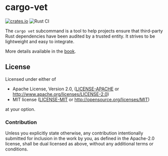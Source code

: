 # cargo-vet

[![crates.io](https://img.shields.io/crates/v/cargo-vet.svg)](https://crates.io/crates/cargo-vet)
![Rust CI](https://github.com/mozilla/cargo-vet/workflows/Rust%20CI/badge.svg?branch=main)

The `cargo vet` subcommand is a tool to help projects ensure that third-party Rust dependencies have been audited by a trusted entity. It strives to be lightweight and easy to integrate.

More details available in the [book](https://mozilla.github.io/cargo-vet/).

## License

Licensed under either of

 * Apache License, Version 2.0, ([LICENSE-APACHE](LICENSE-APACHE) or http://www.apache.org/licenses/LICENSE-2.0)
 * MIT license ([LICENSE-MIT](LICENSE-MIT) or http://opensource.org/licenses/MIT)

at your option.

### Contribution

Unless you explicitly state otherwise, any contribution intentionally submitted
for inclusion in the work by you, as defined in the Apache-2.0 license, shall be dual licensed as above, without any
additional terms or conditions.
